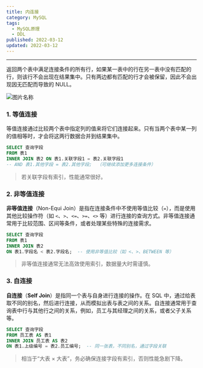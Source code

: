 ```yaml
---
title: 内连接
category: MySQL
tags:
  - MySQL原理
  - DDL
published: 2022-03-12
updated: 2022-03-12
---
```

---

返回两个表中满足连接条件的所有行，如果某一表中的行在另一表中没有匹配的行，则该行不会出现在结果集中。只有两边都有匹配的行才会被保留，因此不会出现因无匹配而导致的 NULL。

![图片名称](https://camelliaxiaohua-1313958787.cos.ap-shanghai.myqcloud.com/markdown/1677398804476-afbffad7-7d5a-4318-9e86-a3f8092dfcc8.png)

### 1. 等值连接

等值连接通过比较两个表中指定列的值来将它们连接起来。只有当两个表中某一列的值相等时，才会将这两行数据合并到结果集中。

```sql
SELECT 查询字段
FROM 表1
INNER JOIN 表2 ON 表1.关联字段1 = 表2.关联字段1
-- AND 表1.其他字段 = 表2.其他字段;  （可继续添加更多连接条件）
```

> 若关联字段有索引，性能通常很好。


### 2. 非等值连接

**非等值连接**（Non-Equi Join）是指在连接条件中不使用等值比较（`=`），而是使用其他比较操作符（如 `<`、`>`、`<=`、`>=`、`<>` 等）进行连接的查询方式。非等值连接通常用于比较范围、区间等条件，或者处理某些特殊的连接需求。

```sql
SELECT 查询字段
FROM 表1
INNER JOIN 表2
ON 表1.字段名 < 表2.字段名;  -- 使用非等值比较（如 <、>、BETWEEN 等）
```

> 非等值连接通常无法高效使用索引，数据量大时需谨慎。

### 3. 自连接

**自连接**（**Self Join**）是指同一个表与自身进行连接的操作。在 SQL 中，通过给表取不同的别名，然后进行连接，从而模拟出表与表之间的关系。自连接通常用于查询表中行与其他行之间的关系，例如，员工与其经理之间的关系，或者父子关系等。

```sql
SELECT 查询字段
FROM 员工表 AS 表1
INNER JOIN 员工表 AS 表2
ON 表1.上级编号 = 表2.员工编号;  -- 同一张表，不同别名，通过字段关联
```

> 相当于“大表 × 大表”，务必确保连接字段有索引，否则性能急剧下降。